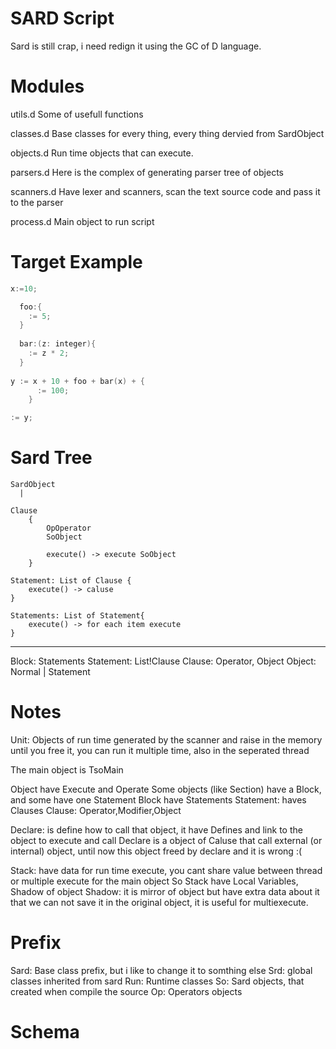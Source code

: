 SARD Script
===========

Sard is still crap, i need redign it using the GC of D language.

Modules
=======
  utils.d 
	Some of usefull functions
  
  classes.d
	Base classes for every thing, every thing dervied from SardObject
	
  objects.d
	Run time objects that can execute.
	
  parsers.d
	Here is the complex of generating parser tree of objects
	
  scanners.d
	Have lexer and scanners, scan the text source code and pass it to the parser
	
  process.d
    Main object to run script    
	    

Target Example
==============

```D
x:=10;

  foo:{
    := 5;
  }
  
  bar:(z: integer){
    := z * 2;
  }
  
y := x + 10 + foo + bar(x) + { 
	  := 100;
	}

:= y;
```

Sard Tree
======

	SardObject
	  |
	  
	Clause 
		{
		    OpOperator
			SoObject	
			
			execute() -> execute SoObject 
		}	 
	  	  
	Statement: List of Clause {
		execute() -> caluse		
	}
	  
	Statements: List of Statement{
		execute() -> for each item execute
	}


------------------------

Block: Statements
	Statement: List!Clause
		Clause: Operator, Object
		  Object: Normal | Statement
		
		
Notes
=====

Unit: Objects of run time generated by the scanner and raise in the memory until you free it,
you can run it multiple time, also in the seperated thread

The main object is TsoMain

Object have Execute and Operate
Some objects (like Section) have a Block, and some have one Statement
Block have Statements
Statement: haves Clauses
  Clause: Operator,Modifier,Object

Declare: is define how to call that object, it have Defines and link to the object to execute and call
  Declare is a object of Caluse that call external (or internal) object, until now this object freed by declare and it is wrong :(

Stack: have data for run time execute, you cant share value between thread or multiple execute for the main object
So Stack have Local Variables, Shadow of object
Shadow: it is mirror of object but have extra data about it that we can not save it in the original object,
it is useful for multiexecute.

Prefix
======
Sard: Base class prefix, but i like to change it to somthing else
Srd: global classes inherited from sard
Run: Runtime classes
So: Sard objects, that created when compile the source
Op: Operators objects

Schema
======

  
